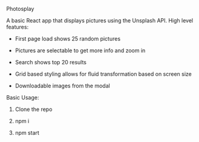 Photosplay

A basic React app that displays pictures using the Unsplash API. High level features:

- First page load shows 25 random pictures

- Pictures are selectable to get more info and zoom in

- Search shows top 20 results

- Grid based styling allows for fluid transformation based on screen size

- Downloadable images from the modal


Basic Usage:

1) Clone the repo

2) npm i

3) npm start
